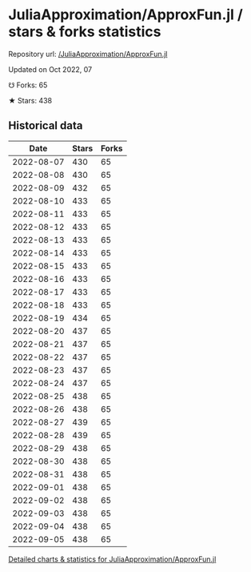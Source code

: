 # JuliaApproximation/ApproxFun.jl / stars & forks statistics

Repository url: [/JuliaApproximation/ApproxFun.jl](https://github.com/JuliaApproximation/ApproxFun.jl)

Updated on Oct 2022, 07

☋ Forks: 65

★ Stars: 438

## Historical data
| Date | Stars | Forks |
|------|-------|-------|
| 2022-08-07 | 430 | 65 | 
| 2022-08-08 | 430 | 65 | 
| 2022-08-09 | 432 | 65 | 
| 2022-08-10 | 433 | 65 | 
| 2022-08-11 | 433 | 65 | 
| 2022-08-12 | 433 | 65 | 
| 2022-08-13 | 433 | 65 | 
| 2022-08-14 | 433 | 65 | 
| 2022-08-15 | 433 | 65 | 
| 2022-08-16 | 433 | 65 | 
| 2022-08-17 | 433 | 65 | 
| 2022-08-18 | 433 | 65 | 
| 2022-08-19 | 434 | 65 | 
| 2022-08-20 | 437 | 65 | 
| 2022-08-21 | 437 | 65 | 
| 2022-08-22 | 437 | 65 | 
| 2022-08-23 | 437 | 65 | 
| 2022-08-24 | 437 | 65 | 
| 2022-08-25 | 438 | 65 | 
| 2022-08-26 | 438 | 65 | 
| 2022-08-27 | 439 | 65 | 
| 2022-08-28 | 439 | 65 | 
| 2022-08-29 | 438 | 65 | 
| 2022-08-30 | 438 | 65 | 
| 2022-08-31 | 438 | 65 | 
| 2022-09-01 | 438 | 65 | 
| 2022-09-02 | 438 | 65 | 
| 2022-09-03 | 438 | 65 | 
| 2022-09-04 | 438 | 65 | 
| 2022-09-05 | 438 | 65 | 


[Detailed charts & statistics for JuliaApproximation/ApproxFun.jl](https://reviewgithub.com/rep/JuliaApproximation/ApproxFun.jl)
